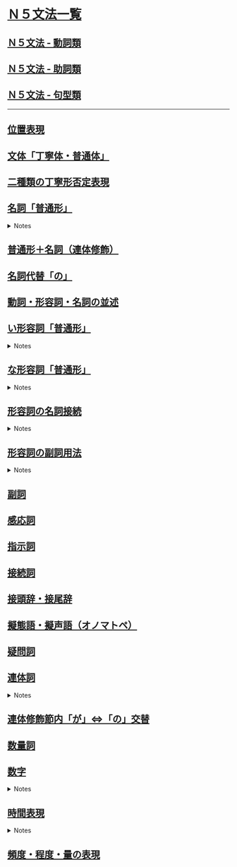 # [Ｎ５文法一覧](https://www.youtube.com/playlist?list=PLynCeSdpMqxD4OJHjNB3QkmfzfD7B_s67)

## [Ｎ５文法 - 動詞類](N5_grammar_verbs.md)
## [Ｎ５文法 - 助詞類](N5_grammar_particles.md)
## [Ｎ５文法 - 句型類](N5_grammar_sentence.md)

---

## [位置表現](https://youtu.be/VhGUps4dn3Y)


## [文体「丁寧体・普通体」](https://youtu.be/u5YluISdV9s)

## [二種類の丁寧形否定表現](https://youtu.be/SUGleiQ4Z8s)

## [名詞「普通形」](https://youtu.be/dlqTPC91x1E)

<details><summary markdown="span">Notes</summary>

- 普通型是指在日文中，隨著對方身份的不同，說話的方式也會相應改變。
- 例如，當你第一次與陌生人或客戶交談，或在公司裡說話時，可能需要使用比較正式的說法，這就是丁寧型。
- 當你和家人或朋友交談時，就不需要那麼正式的說法，這就是普通型。
- 因此，初學者可能會經常聽到「です/じゃありません」這樣的說法。
- 然而，在連續的日文對話中，人們通常會使用比較隨意的說法，更像是和家人或朋友聊天，因此比較少用到「です/じゃありません」這樣的語言形式。
- 當然，在與日本人交流時，我建議你們首先學習丁寧型的說法。當你第一次與日本人見面時，應該使用丁寧型的說法。
- 當日本人告訴你們你們很熟悉了，不必那麼客氣時，你們就可以使用普通型的說法。

||丁寧|普通|
|--|--|--|
|現在肯定|学生`です`|学生`だ`|
|現在否定|学生`じゃありません`|学生`じゃない`|
|過去肯定|学生`でした|学生`だった`|
|過去否定|学生`じゃありませんでした`|学生`じゃなかった`|

- 其實，這個變化完全跟形容詞的普通型變化一樣，因此變化形式包括「だ」、「じゃない」、「だった」和「じゃなかった」。基本上，形容詞也是這樣變化的。
- 如果以單詞為單位來看，可以分為丁寧型和普通型。而句子使用丁寧型、普通型則稱為丁寧體或普通體。
- 使用丁寧型/體時，語氣比較正式。而當與家人朋友交談時，則不需要那麼正式，可以使用普通型/體。
- 以上是以名詞結尾的句子，從丁寧體到普通體的變化，整個會話的文體都變得比較坦白、比較客氣的說法。

||丁寧|普通|
|--|--|--|
|現在肯定|明日の天氣は雨てす。|明日の天氣は雨`だ`|
|現在否定|私は會社員じゃありません。|私は會社員`じゃない`|
|過去肯定|三年前、私はここの教師てした。|三年前、私はここの教師`だった`|
|過去否定|大昔、日本の首都は東京じゃありませんでした。|大昔、日本の首都は東京。`じゃなかった`|

除了以上提到的文型，還有很多普通型的用法。

- 疑問句: 如果使用普通體，就不需要使用「です」，也不需要用表示疑問的「か」。如果要在書信中表達，還需要加上一個問號。

||丁寧|普通|
|--|--|--|
|疑問句|今日は金曜日ですか。|今日は金曜日?|

- 「～とき」（～的時候）用於問什麼時候，前面可以是動詞、名詞，都可能接受普通型，例如「我以前是學生的時候，經常在這家店吃午餐」。
- 「～でしょう？」表示確認的語氣，例如「山田先生是單身吧？」這些文型中也會用到普通型。


[例文](https://youtu.be/dlqTPC91x1E?t=559)

### **父は高校の教師だ**

Eng: "My father is a high school teacher."

| Word | Romaji | Role | Meaning |
| --- | --- | --- | --- |
| 父 | chi-chi | Subject | father |
| は | wa | Particle | topic marker |
| 高校 | kou-kou | Adjective | high school |
| の | no | Particle | possession marker |
| 教師 | kyou-shi | Predicate | teacher |
| だ | da | Copula | the plain form of the copula "to be" |


### **彼女は独身じゃない。もう結婚している。**

Eng: "She is not single. She's already married."

| Word | Romaji | Role | Meaning |
| --- | --- | --- | --- |
| 彼女 | ka-no-jo | Subject | she, girlfriend |
| は | wa | Particle | topic marker |
| 独身 | do-kushin | Noun | single |
| じゃない | ja-nai | Negation | negative form of the copula だ (da) |
| もう | mo-u | Adverb | already |
| 結婚している | kek-kon-shi-te-i-ru | Predicate | present continuous form of the verb 結婚する (kekkon suru, "to marry") |

### **先週沖縄へ行った。しかし、滞在中ずっと雨だった。**

Eng: "I went to Okinawa last week. However, it rained throughout my stay."

| Word | Romaji | Role | Meaning |
| --- | --- | --- | --- |
| 先週 | sen-shuu | Noun | last week |
| 沖縄 | o-ki-na-wa | Noun | Okinawa |
| へ | e | Particle | marks direction to which action is done |
| 行った | i-ku-tta | Predicate | past tense of the verb 行く (i-ku, "to go") |
| しかし | shi-ka-shi | Conjunction | however |
| 滞在中 | tai-zai-chuu | Noun | stay / during the stay |
| ずっと | zu-tto | Adverb | continuously |
| 雨 | a-me | Noun | rain |
| だった | da-tta | Predicate | past tense of the copula だ (da) |

### **福袋の中身は私が欲しい物じゃなかった。**

Eng: "The contents of the lucky bag weren't what I wanted."

| Word | Romaji | Role | Meaning |
| --- | --- | --- | --- |
| 福袋 | fu-kubu-ku-ro | Subject | lucky bag |
| の | no | Particle | indicates possession or description |
| 中身 | na-ka-mi | Object | contents |
| は | wa | Particle | topic marker |
| 私 | wa-ta-shi | Subject | I, me |
| が | ga | Particle | marks the subject of the sentence |
| 欲しい | ho-shi-i | Adjective | wanted, desired |
| 物 | mo-no | Object | thing |
| じゃなかった | ja-na-ka-tta | Predicate | negative past tense of the copula verb だ (da) to indicate "was not" |

[会話](https://youtu.be/dlqTPC91x1E?t=589)

### **今度、出張でブラジルへ行くよ。**

Eng: "I'm going to Brazil on a business trip next time."

| Word | Romaji | Role | Meaning |
| --- | --- | --- | --- |
| 今度 | kon-do | Noun | next time |
| 、 | 、 | Particle | separates elements in the sentence |
| 出張 | shu-chou | Noun | business trip |
| で | de | Particle | indicates the means or location |
| ブラジル | bu-ra-ji-ru | Noun | Brazil |
| へ | e | Particle | indicates the destination of the action |
| 行く | i-ku | Verb | to go |
| よ | yo | Particle | indicates emphasis or assertion |

### **へえ。ブラジルの言葉はスペイン語？**

Eng: "Oh, is the language of Brazil Spanish?"

| Word | Romaji | Role | Meaning |
| --- | --- | --- | --- |
| へえ | he-e | Interjection | "Oh" or "I see" |
| 。 | 。 | Symbol | End of sentence |
| ブラジル | bu-ra-ji-ru | Subject | Brazil |
| の | no | Particle | Indicates possession or association |
| 言葉 | ko-to-ba | Subject | Language |
| は | wa | Particle | Marks the topic of the sentence |
| スペイン語 | su-pe-i-n-go | Object | Spanish language |
| ？ | ？ | Symbol | Question mark, indicates a question |

### **いや、スペイン語じゃない。ポルトガル語だよ。**

Eng: "No, it's not Spanish. It's Portuguese."

| Word | Romaji | Role | Meaning |
| --- | --- | --- | --- |
| いや | i-ya | Interjection | no |
| スペイン語 | su-pe-i-n-go | Noun | Spanish language |
| じゃない | ja-nai | Negative form of copula | isn't |
| ポルトガル語 | po-ru-to-ga-ru-go | Noun | Portuguese language |
| だ | da | Copula | is |
| よ | yo | Particle | emphasis, assertion |

### **そうか。出張、がんばってね。**

Eng: "Oh I see. Good luck on your business trip."

| Word | Romaji | Role | Meaning |
| --- | --- | --- | --- |
| そうか | sou ka | Interjection | "Oh I see" |
| 出張 | shu-chou | Noun | business trip |
| がんばって | gan-bat-te | Verb | do your best |
| ね | ne | Particle | sentence-ending particle for emphasis or seeking agreement |

</summary></details>


## [普通形＋名詞（連体修飾）](https://youtu.be/fuNoYEBG-Bw)


## [名詞代替「の」](https://youtu.be/y5cmsp1XBks)

## [動詞・形容詞・名詞の並述](https://youtu.be/J80cLZHYUuc)

## [い形容詞「普通形」](https://youtu.be/rKQWoxJvzrE)

<details><summary markdown="span">Notes</summary>

- 普通型就是比較坦白的說法的時候，就是用到普通型。 い行形容詞的丁寧型改變成普通型是非常簡單，就是不講“です”就好。
- 所謂比較坦白的時候，就像是跟朋友跟家人講話的時候。丁寧型的話很禮貌，但是有一點人跟人的心理上的距離比較有一點遠的感覺。那很親近的關係的話不用那麼客氣，用普通型來對話就好。
- 所以譬如說： 現在肯定丁寧型：「このラーメンは美味しい`です`」，這個拉麪很好吃，這個是比較有禮貌的說法。那朋友之間家人之間講話就是「このラーメンは美味しい」這樣子講就好。

||丁寧形|普通形|
|--|--|--|
|現在肯定|おいしい`です`|おいしい|
|現在否定|おいしくない`です`|おいしくない|
|過去肯定|おいしかった`です`|おいしかった|
|過去否定|おいしくなかった`です`|おいしくなかった|

普通型的用處不一定這些，還有有一些文型式就是用到普通型的，像：

**～とき　～的時候**

- 眠いとき、コーヒーを飲みます。想睡覺的時候喝咖啡，那這個「眠いです」會去掉「です」變成普通形的形式。

**～でしょう？　～對不對**

- 表示對方確認的時候，要跟對方確認一些內容的時候用這個「でしょう」對不對的時候。
- 北海道寒かったでしょう？北海道很冷對不對？有一個人去北海道玩，然後回來了，我問他北海道很冷對不對？那就是因爲已經去回來了，所以過去的事情我問「北海道寒かった」過去肯定型「でしょう」對不對，用的是普通型。

</summary></details>


## [な形容詞「普通形」](https://youtu.be/ckd01Su3YNY)

<details><summary markdown="span">Notes</summary>

||丁寧形|普通形|
|--|--|--|
|現在肯定|靜か`です`|靜か`だ`|
|現在否定|靜か`じゃありません`|靜か`じゃない`|
|過去肯定|靜か`でした`|靜か`だった`|
|過去否定|靜か`じゃありませんでした`|靜か`じゃなかった`|


- 像之前介紹的動詞和い形容詞一樣，普通型是一種坦白、親近的對話口氣，適用於與家人、朋友的會話中，無需客氣。
- 普通形的現在肯定形[だ]的部分並不一定出現，如在疑問句中，可以直接去掉だ，例如「今週の土曜日は暇ですか？」可以寫成「今週の土曜日は暇？」而不必加上だ。

- 除了與家人和朋友的對話之外，還有一些特定的文型需要使用普通形。例如

**～とき　～的時候**

- 「元気だった時、よく山に登りました」，表示「我健康的時候，常常去爬山」。

**～でしょう？　～對不對**

- 「中村さんは歌が`上手`でしょう？」表示「中村小姐很會唱歌對不對？」這時要使用「上手でしょう？」而不是加上だ。


</summary></details>


## [形容詞の名詞接続](https://youtu.be/G-WeQQwGgyo)

<details><summary markdown="span">Notes</summary>

日文的形容詞有兩種：一種是い形容詞，另一種是な形容詞。

い形容詞是以い結尾的形容詞，當修飾名詞時直接加在後面。

- 例如：高い山（高的山）。

而な形容詞的尾巴不固定，需要在後面加上な再接名詞。

- 例如：静かな町（安靜的小鎮）。

此外，在日語中，當名詞要修飾另一個名詞時，會使用の。但注意的是，の只用於名詞接名詞，而不用於形容詞接名詞的情況。

- 例如：日本語の本（日文的書）。

</summary></details>


## [形容詞の副詞用法](https://youtu.be/neY8weBna98)

<details><summary markdown="span">Notes</summary>

||A|B|
|--|--|--|
|い形容詞|～く|動詞|
|な形容詞|～に|い形容詞|
|　　　　|　　|な形容詞|


副詞的用法包括修飾動詞、い形容詞和な形容詞等。這些形容詞本身可以像副詞一樣使用。例如：

`ゆっくり食事します`（慢慢地用餐）
- 在這個例子中，「ゆっくり」是一個副詞，表示慢慢地。這是標準的副詞使用方法。


除了副詞之外，也可以使用い形容詞來修飾後面的部分。例如：

`「楽しく食事します」`（愉快地用餐）

- 「楽しく」是用來修飾動詞「食事します」的い形容詞形式。
- 楽しい變化為楽しく，然後與動詞結合。


`「静かに食事します」`（安靜地用餐）

- 「静かに」表示安靜地用餐，也是修飾動詞「食事します」的な形容詞形式。
- 静かな變化為静かに，然後與動詞結合。

</summary></details>





## [副詞](https://youtu.be/4uuRpPKbxYM)
## [感応詞](https://youtu.be/yTM-G1xa63Q)
## [指示詞](https://youtu.be/oLFV9NVepJs)
## [接続詞](https://youtu.be/bjcSp93qvhs)
## [接頭辞・接尾辞](https://youtu.be/qVEqeNEPpqA)
## [擬態語・擬声語（オノマトペ）](https://youtu.be/VvUwbqtzI0U)
## [疑問詞](https://youtu.be/Ff_Ca_WGZDA)

## [連体詞](https://youtu.be/Tg7rIpkBiPA)

<details><summary markdown="span">Notes</summary>

|連體詞(A)|名詞(B)|
|--|--|
|修飾|被修飾|


- 連體詞是日文中的一種詞性，數量很少，專門用來修飾名詞。
- 當連體詞出現時，一定會與名詞一起出現，相當於中文中的「什麼樣的」名詞。
- 為什麼叫做連體詞呢？在日文中，它連接著「體言」，也就是名詞的意思。因此，這個連接名詞的詞性就叫做連體詞。

- 指示詞中有些也是連體詞，例如「こんな、そんな、あんな、どんな、この、その、あの、どの」。
  - 雖然它們是指示詞，但在詞性上屬於連體詞，這些指示詞一定會與名詞一起出現，不能單獨使用
  - 例如「こんな人」（這樣的人）、「この本」（這本書）、「どんな人」（什麼樣的人）、「この傘」（這把傘）。

- 基本上，名詞的前方直接出現連體詞佔大多數，但有時候中間還有一些其他詞也有可能出現
  - 例如「その赤い傘を見せてください」（請讓我看那把紅色的雨傘）。
  - 在這個例子中，「見せてください」的意思是「請讓我看」，實際上連體詞「その」修飾的是「傘」這個名詞的部分。

- 初學時需要注意的連體詞包括
  - 「ほんの」（一點點的）、
  - 「大きな」（大大的）、
  - 「小さな」（小小的）、
  - 「おかしな」（可笑的奇怪的）、
  - 「ある」（某一個、某一點、某一個人的某）、
  - 「大した」（了不起很厲害的，常與否定形式一起出現，後面接名詞，表示「這樣子不怎麼」的意思也常用這個詞）。

- 舉個例子：
  - 「これ`ほんの`気持ちです。どうぞ。」（這是一點點的心意，請收下。）
  - 「山田さんは`おかしな`服装をしています。」（山田先生穿著很可笑的服裝。）

- 形容詞和連體詞有何不同？大家應該聽過「小さい」和「大きい」這兩個詞，它們是形容詞的一種形式。此外，還有連體詞「小さな」和「大きな」的形式。

1. 「小さい」可以獨立使用，但人們不會說「小さ`な`です」，因為連體詞必須與名詞搭配使用。

2. 此外，形容詞有變化形式，例如否定形「小さくない」（不小）和過去形「小さかった」（變小了），但不會出現「小さ`な`ない」或「小さ`な`かった」這樣的連體詞變化形式。

- 另外，形容詞可以接在名詞後面，例如「小さい子供」（小孩子），這是形容詞接在名詞後的情況。而連體詞也可以接在名詞後面，例如「小さな子供」（小小的孩子），這是連體詞接在名詞後的情況。

這兩者之間的區別是什麼？實際上，這個區別非常微妙。舉個例子：

- 「私は大きな夢があります」（我有一個很大的夢）
  - 在表達比較抽象的內容時，通常使用連體詞，例如這個句子中的「大きな」表示比較抽象的大小。
  - 但在具體大小的情況下，使用連體詞也沒有錯，只是連體詞在抽象的情況下更常用。
- 「もう少し`大きい`靴はありませんか」（有沒有更大一點的鞋子？）
  - 例如在試穿時，如果尺寸不合適，就會詢問是否有更大一點的鞋子。
  - 在具體大小的情況下使用形容詞，例如這個句子中的「もう少し大きい」表示大小不合，需要更大的鞋子，這是形容詞的情況。
- 這兩者之間的區別其實非常微妙，具體使用哪種詞形取決於抽象或具體的表達需要。

</summary></details>



## [連体修飾節内「が」⇔「の」交替](https://youtu.be/3hC8yIxB_aY)

## [数量詞](https://youtu.be/_CBGGYQ-M40)

## [数字](https://youtu.be/3fqzAjezi2k)

<details><summary markdown="span">Notes</summary>

在日語中，每個數字有時候有多種發音，或是有促音變化等。

- 零的發音有兩種。一種是「ゼロ」，就是英文的「zero」，另一種是「れい」，就是中文的漢字「零」的發音。
  - 在較年長的人中，比較常用「れい」這種發音。
  - 但在深夜零點的時候，例如深夜0時15分，大部分人會念「れい」，很少人念「ゼロ」。
  - 但我覺得念「zero」的人越來越多，所以這邊寫兩種發音。
- 然後注意一下4「よん」的發音。如果有放數量詞，例如「四元」、「4年級」等，數量詞的開頭發音如果是「あ行」或「ね行」，4的發音就變成「よ」。所以這個是為了讓發音更加順口。
- 再來是0、4、7、9有「少數的發音」。這是指比較少用的發音。
  - 當把數字個別念，例如公車的號碼、房間號碼、或是像台灣的101大樓等，這時候遇到0479就會用少用發音。
- 例如，101大樓可以念成「いち `まる` いち ビル」，306房間可以念成「さん `まる`ろく」。其中的「まる」的意思是「圈圈/丸」，就是比較少用的0的說法。
- 然後，這個4的「し」的發音真的很少用。比較像快速念1234的「いち に さん し」，所以有人會念「し」，但其他的時候真的很少出現。例如四月的時候，「四月」這樣子念，其他時候真的很少出現這種發音。
- 七的少用用法「しち」也是很少用。主要用在「七月」、「十七號」、「七時」等部分。但7分鐘的話還是用「ななふん」，所以要注意。
- 九的少用用法「く」也是
- 日語中存在一種復古的發音，稱為中古音。中古音源自中文，而不同於現代日語中的一、二、三、四聲，它包含平聲、上聲、去聲和入聲，且有些音很短，類似於台語中促音的發音。

||常用發音|少用發音|復古發音|復古運用時機|回かい|冊さつ|點てん|杯はい|
|---|---|---|--|--|--|--|--|--|
|0|ゼロ れい | まる ||||
|1|いち|  |いっ|か　さ　た　は|いっかい|いっさつ|いってん|いっぱい|
|2|に|  |||
|3|さん|  |||
|4|よん（よ）|し  |||
|5|ご|  |||
|6|ろく|  |ろっ|か　＿　＿　は|ろっかい|`ろく`さつ|`ろく`てん|ろっぱい|
|7|なな|しち|||
|8|はち|  |はっ|か　さ　た　は|はっかい|はっさつ|はってん|はっぱい|
|9|きゅう| く|||
|10|じゅう|  |じゅっ（じっ）|か　さ　た　は|じゅっかい|じゅっさつ|じゅってん|じゅっぱい|


</summary></details>

## [時間表現](https://youtu.be/QRyu_Yud0gs)

<details><summary markdown="span">Notes</summary>

日語中文數字的發音，一般使用自古以來的日本念法或從中國轉來的數字念法。由於現代社會的共同使用，這兩種念法的部分會產生特別之處。

- [中文轉來的數字發音](https://youtu.be/QRyu_Yud0gs?t=156)，是「1: いち、2: に、3: さん、4: し、5: ご、6: ろく、7: しち、8: はち、9: きゅう or く、10: じゅう」。
- [日文傳統的數字發音](https://youtu.be/QRyu_Yud0gs?t=191)，是「1: ひ、2: ふ、3: み、4: よ、5: いつ、6: む、7: なな、8: や、9: ここの、10: とお」。

![](imgs/number_chi_jp.JPG)


基本上跟隨中國傳來的數字發音的有...

![](imgs/chi_time_num.JPG)

- [月](https://youtu.be/QRyu_Yud0gs?t=30): 基本上跟隨中國傳來的數字發音
  - 特別注意: 4 (しがつ) [不念よ], 7（しちがつ）[不念なな], 9（くがつ）[不念きゅう]

- [小時](https://youtu.be/QRyu_Yud0gs?t=577)
- [分](https://youtu.be/QRyu_Yud0gs?t=662)
  - 同數字規則，後面是は行1 6 8 10會有促音變化

1-10 日比較接近古音

- [幾日](https://youtu.be/QRyu_Yud0gs?t=335)
- 大致上 1-10「日」的表現法跟日本古來音相同，但1號的發音卻與眾不同。
  - 這是因為源自日語的關係。月初的日語念法為「つきたち（月立）」，其中「たち」意為開始。
  - 例如「立冬」即指冬季的開始。
  - 而一個月的開始則被稱為「ついたち」，由「月立」轉化而來。
  - 因此，一號的發音不是從數字而來，而是源自「一個月的開始」的意思，讀作「ついたち」。
  - 2-10日大致上參照古音。 2: ふつか、3: みっか、4: よっか、5: いつか、6: むいか、7: なのか、8: ようか(8與古音比較不同)、9: ここのか、10: とおか。
- 11 之後回到中國傳來的數字規則

![](imgs/day.JPG)


- [星期/曜日](https://youtu.be/QRyu_Yud0gs?t=470)
![](imgs/weekday.JPG)


[例文](https://youtu.be/QRyu_Yud0gs?t=794)

### **今日は2020年3月13日、金曜日です。**

Eng: "Today is Friday, March 13, 2020."

| Word | Romaji | Role | Meaning |
| --- | --- | --- | --- |
| 今日 | kyoo | Subject | today |
| は | wa | Particle | marks the subject of the sentence |
| 2020年3月13日 | nii-sen-ni-jyuu-nen san-gatsu juu-san-nichi | Subject | March 13, 2020 |
| 、| 、| Particle | separates the date from the day of the week |
| 金曜日 | kin-yoo-bi | Predicate | Friday |
| です | desu | Copula | to be (polite) |

### **東京は夜の7時です。ニューヨークは今何時ですか。**

Eng: "It's 7 PM in Tokyo. What time is it now in New York?"

| Word | Romaji | Role | Meaning |
| --- | --- | --- | --- |
| 東京 | tou-kyou | Subject | Tokyo |
| は | wa | Particle | topic marker particle |
| 夜 | yoru | Noun | night |
| の | no | Particle | possessive particle |
| 7時 | shichi-ji | Noun | 7 o'clock |
| です | desu | Verb | to be |
| ニューヨーク | nyuu-yooku | Subject | New York |
| は | wa | Particle | topic marker particle |
| 今 | ima | Adverb | now |
| 何時 | nan-ji | Noun | what time |
| ですか | desu ka | Verb | to be (question form) |

### **私は毎朝8時に起きます。**

Eng: "I wake up at 8 o'clock every morning."

| Word | Romaji | Role | Meaning |
| --- | --- | --- | --- |
| 私 | wa-ta-shi | Subject | I |
| は | wa | Particle | topic particle |
| 毎朝 | mai-asa | Noun | every morning |
| 8時 | ha-ji | Noun | 8 o'clock |
| に | ni | Particle | marks the time when the action occurs |
| 起きます | o-ki-masu | Predicate | present tense of the verb 起きる (o-ki-ru, "to wake up") |

### **学校の授業は9時半から16時50分までです。**

Eng: "School classes are from 9:30 to 16:50."

| Word | Romaji | Role | Meaning |
| --- | --- | --- | --- |
| 学校 | ga-kou | Subject | school |
| の | no | Particle | indicates possession |
| 授業 | ju-gyou | Object | class/lesson |
| は | wa | Particle | marks the topic of the sentence |
| 9時半 | ku-ji-han | Object | 9:30 |
| から | kara | Particle | indicates starting point |
| 16時50分 | ju-roku-ji-go-juppun | Object | 16:50 |
| まで | ma-de | Particle | indicates end point |
| です | desu | Copula | to be verb indicating politeness |



[会話](https://youtu.be/QRyu_Yud0gs?t=828)

### **明日は何時に来ましょうか。**

Eng: "What time shall we come tomorrow?"

| Word | Romaji | Role | Meaning |
| --- | --- | --- | --- |
| 明日 | ashita | Noun | tomorrow |
| は | wa | Particle | topic marker |
| 何時 | nan-ji | Noun | what time |
| に | ni | Particle | indicates time |
| 来ましょうか | ki-ma-shou-ka | Predicate | polite expression for "shall we come" (stem of the verb 来る (ku-ru, "to come") + auxiliary verb ましょう (ma-shou) for suggestion or invitation + question particle か (ka)) |

### **発表会は10時ですから、発表会が始まる前に**

Eng: "The presentation is at 10 o'clock, so before the presentation starts"

| Word | Romaji | Role | Meaning |
| --- | --- | --- | --- |
| 発表会 | hap-pyou-kai | Subject | presentation, announcement meeting |
| は | wa | Particle | marks the topic of the sentence |
| 10時 | juu-ji | Noun | 10 o'clock |
| ですから | desu-kara | Conjunction | because, so |
| 発表会が始まる | hap-pyou-kai ga ha-ji-ma-ru | Predicate | the presentation starts |
| 前に | mae-ni | Adverb | before |

### **来てください。**

| Word | Romaji | Role | Meaning |
| --- | --- | --- | --- |
| 来て | ki-te | Predicate | the te-form of the verb 来る (ku-ru, "to come") |
| ください | ku-da-sai | Suffix | a request, similar to "please" in English |

### **わかりました。じゃ、10時10分前にここへ来ますね。**

Eng: "Understood. I'll come here by 10:10 then."

| Word | Romaji | Role | Meaning |
| --- | --- | --- | --- |
| わかりました | wa-ka-ri-ma-shi-ta | Predicate | past tense of the verb 分かる (wa-ka-ru, "to understand") |
| じゃ | ja | Particle | a contracted form of では (de-wa), meaning "then" or "in that case" |
| 10時10分前に | ju-u-ji-tou-juu-fun-mae-ni | Adverbial phrase | "before 10:10" |
| ここへ | ko-ko-e | Particle | "here" (to this place) |
| 来ます | ki-ma-su | Predicate | future tense of the verb 来る (ku-ru, "to come") |
| ね | ne | Particle | a sentence-ending particle used to seek agreement or confirmation |


### **はい。お願いします。**

Eng: "Yes. Please."

| Word | Romaji | Role | Meaning |
| --- | --- | --- | --- |
| はい | ha-i | Particle | an affirmative response, "yes" |
| お願いします | o-ne-gai-shi-masu | Predicate | a polite expression of request, "please" |

</summary></details>





## [頻度・程度・量の表現](https://youtu.be/x32zi7cGVQg)
